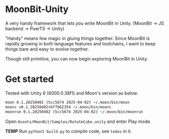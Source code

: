 # MoonBit-Unity

A very handy framework that lets you write MoonBit in Unity. (MoonBit -> JS backend -> PuerTS -> Unity)

"Handy" means few magic in gluing things together. Since MoonBit is rapidly growing in both language features and toolchains, I want to keep things bare and easy to evolve together.

Though still primitive, you can now begin exploring MoonBit in Unity.

# Get started
Tested with Unity 6 (6000.0.38f1) and Moon's version as below.
```bash
moon 0.1.20250402 (5cc5674 2025-04-02) ~/.moon/bin/moon
moonc v0.1.20250402+bf7b62354 ~/.moon/bin/moonc
moonrun 0.1.20250402 (5cc5674 2025-04-02) ~/.moon/bin/moonrun
```

Open `Assets/MoonBit/Samples/RotateCube.unity` and enter Play mode.

**TEMP** Run `python3 build.py` to compile code, see `todos` in it.